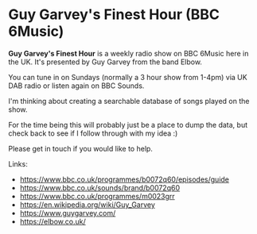 # Guy Garvey's Finest Hour (BBC 6Music)

**Guy Garvey's Finest Hour** is a weekly radio show on BBC 6Music here in the UK. It's presented by Guy Garvey from the band Elbow. 

You can tune in on Sundays (normally a 3 hour show from 1-4pm) via UK DAB radio or listen again on BBC Sounds.

I'm thinking about creating a searchable database of songs played on the show.

For the time being this will probably just be a place to dump the data, but check back to see if I follow through with my idea :)

Please get in touch if you would like to help.

Links:
- https://www.bbc.co.uk/programmes/b0072q60/episodes/guide
- https://www.bbc.co.uk/sounds/brand/b0072q60
- https://www.bbc.co.uk/programmes/m0023grr
- https://en.wikipedia.org/wiki/Guy_Garvey
- https://www.guygarvey.com/
- https://elbow.co.uk/
